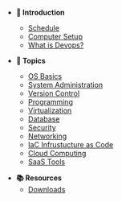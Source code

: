 - **👋 Introduction**
    - [Schedule](/courses/01-Introduction/lessons/schedule.md)
    - [Computer Setup](/courses/01-Introduction/lessons/computer-setup.md)
    - [What is Devops?](/courses/01-Introduction/lessons/what-is-devops.md)

- **📅 Topics**
    - [OS Basics](courses/02-Os_Basics/home.md)
    - [System Administration](courses/03-System_Administration/home.md)
    - [Version Control](courses/04-Version_Control/home.md)
    - [Programming](courses/05-Programming/home.md)
    - [Virtualization](courses/06-Virtualization/home.md)
    - [Database](courses/07-Databases/home.md)
    - [Security](courses/08-Security/home.md)
    - [Networking](courses/10-Networking/home.md)
    - [IaC Infrustucture as Code](courses/13-IAC/home.md)
    - [Cloud Computing](courses/14-Cloud_Computing/home.md)
    - [SaaS Tools](courses/15-SaaS_Tools/home.md)


<!-- - **📘 Glossary**
    - [𝑨+ Certification](/resources/a+Cert.md) -->

- **📚 Resources**
    - [Downloads](/resources/downloads.md)
    <!-- - [Cheatsheets](/resources/cheatsheets.md) -->
